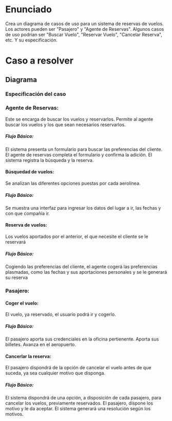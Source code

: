 # Enunciado

Crea un diagrama de casos de uso para un sistema de reservas de vuelos. Los actores pueden ser "Pasajero" y "Agente de Reservas". Algunos casos de uso podrían ser "Buscar Vuelo", "Reservar Vuelo", "Cancelar Reserva", etc. Y su especificación.


# Caso a resolver


## Diagrama


### Especificación del caso

### Agente de Reservas:

Este se encarga de buscar los vuelos y reservarlos.
Permite al agente buscar los vuelos y los que sean necesarios reservarlos.

##### Flujo Básico:
El sistema presenta un formulario para buscar las preferencias del cliente.
El agente de reservas completa el formulario y confirma la adición.
El sistema registra la búsqueda y la reserva.

#### Búsquedad de vuelos:

Se analizan las diferentes opciones puestas por cada aerolínea.

##### Flujo Básico:
Se muestra una interfaz para ingresar los datos del lugar a ir, las fechas y con que compañia ir.
   
#### Reserva de vuelos:

Los vuelos aportados por el anterior, el que necesite el cliente se le reservará
##### Flujo Básico:
Cogiendo las preferencias del cliente, el agente cogerá las preferencias plasmadas, como las fechas y sus aportaciones personales y se le generará su reserva

### Pasajero:
#### Coger el vuelo:
El vuelo, ya reservado, el usuario podrá ir y cogerlo.

##### Flujo Básico:
El pasajero aporta sus credenciales en la oficina pertienente.
Aporta sus billetes.
Avanza en el aeropuerto.

#### Cancerlar la reserva:
El pasajero dispondrá de la opción de cancelar el vuelo antes de que suceda, ya sea cualquier motivo que disponga.

##### Flujo Básico:
El sistema dispondrá de una opción, a disposición de cada pasajero, para cancelar los vuelos, previamente reservados. 
El pasajero, dispone los motivo y le da aceptar.
El sistema generará una resolución según los motivos.
